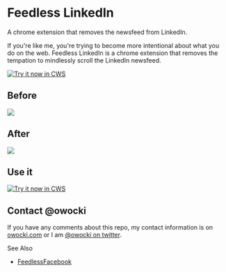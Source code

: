 Feedless LinkedIn
================

A chrome extension that removes the newsfeed from LinkedIn.

If you're like me, you're trying to become more intentional about what you do on the web.  Feedless LinkedIn is a chrome extension that removes the tempation to mindlessly scroll the LinkedIn newsfeed.

<a target="_blank" href="https://chrome.google.com/webstore/detail/kllcnmdcichbmjifobeckdkinimnakgp">![Try it now in CWS](http://bits.owocki.com/image/3d2t2h3j1J36/68747470733a2f2f7261772e6769746875622e636f6d2f476f6f676c654368726f6d652f6368726f6d652d6170702d73616d706c65732f6d61737465722f74727969746e6f77627574746f6e2e706e67.png "Click here to install this sample from the Chrome Web Store")</a>

## Before

<img src='http://bits.owocki.com/image/1V3Z042E0M16/Screen%20Shot%202014-05-26%20at%204.40.17%20PM.png' />

## After

<img src='http://bits.owocki.com/image/0h1C46252i0L/Screen%20Shot%202014-05-26%20at%204.41.13%20PM.png' />

## Use it

<a target="_blank" href="https://chrome.google.com/webstore/detail/kllcnmdcichbmjifobeckdkinimnakgp">![Try it now in CWS](http://bits.owocki.com/image/3d2t2h3j1J36/68747470733a2f2f7261772e6769746875622e636f6d2f476f6f676c654368726f6d652f6368726f6d652d6170702d73616d706c65732f6d61737465722f74727969746e6f77627574746f6e2e706e67.png "Click here to install this sample from the Chrome Web Store")</a>

## Contact @owocki

If you have any comments about this repo, my contact information is on [owocki.com](http://owocki.com/contact) or I am [@owocki on twitter](http://twitter.com/owocki).

See Also
* [FeedlessFacebook](https://github.com/owocki/feedlessfacebook)

<!-- Google Analytics --> 
<img src='https://ga-beacon.appspot.com/UA-1014419-15/owocki/feedlesslinkedin' style='width:1px; height:1px;' >
